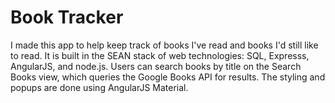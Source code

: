 # Book Tracker

I made this app to help keep track of books I've read and books I'd still like to read. It is built in the SEAN stack of web technologies: SQL, Expresss, AngularJS, and node.js. Users can search books by title on the Search Books view, which queries the Google Books API for results. The styling and popups are done using AngularJS Material. 
